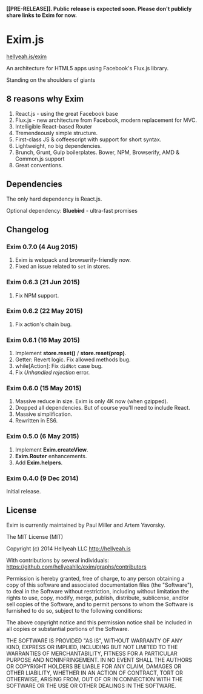 **[[PRE-RELEASE]]. Public release is expected soon. Please don't publicly share links to Exim for now.**

# Exim.js

[hellyeah.is/exim](http://hellyeah.is/exim/)

An architecture for HTML5 apps using Facebook's Flux.js library.

Standing on the shoulders of giants

## 8 reasons why Exim

1. React.js - using the great Facebook base
2. Flux.js - new architecture from Facebook, modern replacement for MVC.
3. Intelligible React-based Router
4. Tremendeously simple structure.
5. First-class JS & coffeescript with support for short syntax.
6. Lightweight, no big dependencies.
7. Brunch, Grunt, Gulp boilerplates. Bower, NPM, Browserify, AMD & Common.js support
8. Great conventions.

## Dependencies

The only hard dependency is React.js.

Optional dependency: **Bluebird** - ultra-fast promises

## Changelog

### Exim 0.7.0 (4 Aug 2015)
1. Exim is webpack and browserify-friendly now.
2. Fixed an issue related to `set` in stores.

### Exim 0.6.3 (21 Jun 2015)

1. Fix NPM support.

### Exim 0.6.2 (22 May 2015)

1. Fix action's chain bug.

### Exim 0.6.1 (16 May 2015)

1. Implement **store.reset()** / **store.reset(prop)**.
2. Getter: Revert logic. Fix allowed methods bug.
3. while[Action]: Fix `didNot` case bug.
4. Fix *Unhandled rejection* error.

### Exim 0.6.0 (15 May 2015)

1. Massive reduce in size. Exim is only 4K now (when gzipped).
2. Dropped all dependencies. But of course you'll need to include React.
3. Massive simplification.
4. Rewritten in ES6.

### Exim 0.5.0 (6 May 2015)

1. Implement **Exim.createView**.
2. **Exim.Router** enhancements.
3. Add **Exim.helpers**.

### Exim 0.4.0 (9 Dec 2014)

Initial release.

## License

Exim is currently maintained by Paul Miller and Artem Yavorsky.

The MIT License (MIT)

Copyright (c) 2014 Hellyeah LLC http://hellyeah.is

With contributions by several individuals: https://github.com/hellyeahllc/exim/graphs/contributors

Permission is hereby granted, free of charge, to any person obtaining a copy of
this software and associated documentation files (the "Software"), to deal in
the Software without restriction, including without limitation the rights to
use, copy, modify, merge, publish, distribute, sublicense, and/or sell copies of
the Software, and to permit persons to whom the Software is furnished to do so,
subject to the following conditions:

The above copyright notice and this permission notice shall be included in all
copies or substantial portions of the Software.

THE SOFTWARE IS PROVIDED "AS IS", WITHOUT WARRANTY OF ANY KIND, EXPRESS OR
IMPLIED, INCLUDING BUT NOT LIMITED TO THE WARRANTIES OF MERCHANTABILITY, FITNESS
FOR A PARTICULAR PURPOSE AND NONINFRINGEMENT. IN NO EVENT SHALL THE AUTHORS OR
COPYRIGHT HOLDERS BE LIABLE FOR ANY CLAIM, DAMAGES OR OTHER LIABILITY, WHETHER
IN AN ACTION OF CONTRACT, TORT OR OTHERWISE, ARISING FROM, OUT OF OR IN
CONNECTION WITH THE SOFTWARE OR THE USE OR OTHER DEALINGS IN THE SOFTWARE.

